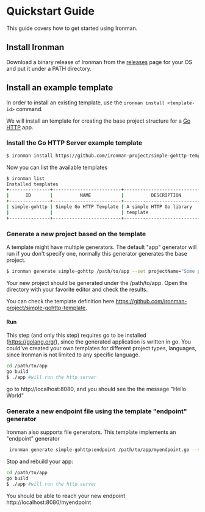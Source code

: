 # Quickstart Guide

This guide covers how to get started using Ironman.

## Install Ironman

Download a binary release of Ironman from the [releases](https://github.com/ironman-project/ironman/releases) page for your OS and put it under a PATH directory.

## Install an example template

In order to install an existing template, use the ```ironman install <template-id>``` command.

We will install an template for creating the base project structure for a  [Go HTTP](https://golang.org/pkg/net/http/) app.


### Install the Go HTTP Server example template

```bash
$ ironman install https://github.com/ironman-project/simple-gohttp-template.git
```

Now you can list the available templates

```bash
$ ironman list
Installed templates
+---------------+-------------------------+--------------------------------+
|      ID       |          NAME           |          DESCRIPTION           |
+---------------+-------------------------+--------------------------------+
| simple-gohttp | Simple Go HTTP Template | A simple HTTP Go library       |
|               |                         | template                       |
+---------------+-------------------------+--------------------------------+
```



### Generate a new project based on the template

A template might have multiple generators. The default "app" generator will run if you don't specify one, normally this generator generates the base project.

```bash
$ ironman generate simple-gohttp /path/to/app --set projectName="Some project name",projectDescription="Some project description"
```

Your new project should be generated under the /path/to/app. Open the directory with your favorite editor and check the results.

You can check the template definition here https://github.com/ironman-project/simple-gohttp-template.

#### Run

This step (and only this step) requires go to be installed (https://golang.org/), since the generated application is written in go. You could've created your own templates for different project types, languages, since Ironman is not limited to any specific language. 

```bash
cd /path/to/app
go build 
$ ./app #will run the http server
```

go to http://localhost:8080, and you should see the the message "Hello World"


### Generate a new endpoint file using the template "endpoint" generator

Ironman also supports file generators. This template implements an "endpoint" generator

```bash
 ironman generate simple-gohttp:endpoint /path/to/app/myendpoint.go --set endpoint="/myendpoint"
```

Stop and rebuild your app:

```bash
cd /path/to/app
go build 
$ ./app #will run the http server
```

You should be able to reach your new endpoint http://localhost:8080/myendpoint


